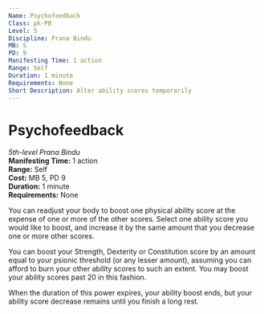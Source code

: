 ```yaml
---
Name: Psychofeedback
Class: pk-PB
Level: 5
Discipline: Prana Bindu
MB: 5
PD: 9
Manifesting Time: 1 action
Range: Self
Duration: 1 minute
Requirements: None
Short Description: Alter ability scores temporarily
---
```

# Psychofeedback
*5th-level Prana Bindu*\
**Manifesting Time:** 1 action\
**Range:** Self\
**Cost:** MB 5, PD 9\
**Duration:** 1 minute\
**Requirements:** None

You can readjust your body to boost one physical
ability score at the expense of one or more of the other scores.
Select one ability score you would like to boost, and increase
it by the same amount that you decrease one or more other
scores.

You can boost your Strength, Dexterity or Constitution score
by an amount equal to your psionic threshold (or any lesser
amount), assuming you can afford to burn your other ability
scores to such an extent. You may boost your ability scores
past 20 in this fashion.

When the duration of this power expires, your ability boost
ends, but your ability score decrease remains until you
finish a long rest.

